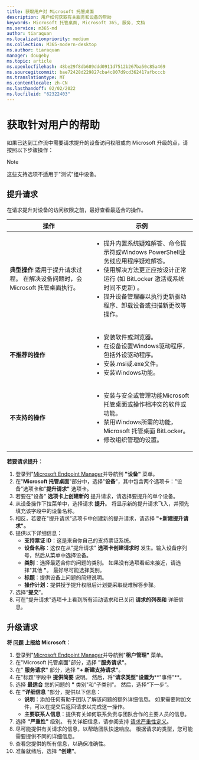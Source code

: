 ```yaml
---
title: 获取用户对 Microsoft 托管桌面
description: 用户如何获取有关服务和设备的帮助
keywords: Microsoft 托管桌面, Microsoft 365, 服务, 文档
ms.service: m365-md
author: tiaraquan
ms.localizationpriority: medium
ms.collection: M365-modern-desktop
ms.author: tiaraquan
manager: dougeby
ms.topic: article
ms.openlocfilehash: 48be29f8db689ddd0911d7512b267ba50c85a469
ms.sourcegitcommit: bae72428d229827cba4c807d9cd362417afbcccb
ms.translationtype: MT
ms.contentlocale: zh-CN
ms.lasthandoff: 02/02/2022
ms.locfileid: "62322403"
---
```

# <a name="getting-help-for-users"></a>获取针对用户的帮助

如果已达到工作流中需要请求提升的设备访问权限或[](../service-description/user-support.md)向 Microsoft 升级的点，请按照以下步骤操作：

>[!NOTE]
>这些支持选项不适用于"测试"组中设备。

## <a name="elevation-requests"></a>提升请求

在请求提升对设备的访问权限之前，最好查看最适合的操作。

| 操作 | 示例 |
| ------ | ------ |
| **典型操作** 适用于提升请求过程。 在解决设备问题时，会Microsoft 托管桌面执行。 | <ul><li>提升内置系统疑难解答、命令提示符或Windows PowerShell业务线应用程序疑难解答。</li><li>使用解决方法更正应按设计正常运行 (如 BitLocker 激活或系统时间不更新) 。</li><li>提升设备管理器以执行更新驱动程序、卸载设备或扫描新更改等操作。</li></ul>
| **不推荐的操作** | <ul><li>安装软件或浏览器。</li><li>在设备设置Windows驱动程序，包括外设驱动程序。</li><li>安装.msi或.exe文件。</li><li>安装Windows功能。</li></ul>
| **不支持的操作** | <ul><li>安装与安全或管理功能Microsoft 托管桌面或操作相冲突的软件或功能。</li><li>禁用Windows所需的功能，Microsoft 托管桌面 BitLocker。</li><li>修改组织管理的设置。</li><ul>

**若要请求提升：**

1. 登录到"[Microsoft Endpoint Manager](https://endpoint.microsoft.com/)并导航到 **"设备"** 菜单。
1. 在"**Microsoft 托管桌面**"部分中，选择"**设备**"，其中包含两个选项卡："设备"选项卡和"**提升请求"** 选项卡。
1. 若要在"设备" **选项卡上创建新的** 提升请求，请选择要提升的单个设备。
1. 从设备操作下拉菜单中，选择请求 **提升**。 将显示新的提升请求飞入，并预先填充该字段中的设备名称。
1. 相反，若要在"提升请求"选项卡中创建新的提升请求，请选择 **"+新建提升请求"。**
1. 提供以下详细信息：
    - **支持票证 ID**：这是来自你自己的支持票证系统。
    - **设备名称**：这仅在从"提升请求" **选项卡创建请求时** 发生。输入设备序列号，然后从菜单中选择设备。
    - **类别**：选择最适合你的问题的类别。 如果没有选项看起来接近，请选择"其他 **"**。 最好尽可能选择类别。
    - **标题**：提供设备上问题的简短说明。
    - **操作计划**：提供授予提升权限后计划要采取疑难解答步骤。
1. 选择“**提交**”。
1. 可在"提升请求"选项卡上看到所有活动请求和已关闭 **请求的列表和** 详细信息。

## <a name="escalation-requests"></a>升级请求

**将 [问题](../service-description/user-support.md#escalation-portal) 上报给 Microsoft：**

1. 登录到"[Microsoft Endpoint Manager](https://endpoint.microsoft.com/)并导航到"**租户管理"** 菜单。
2. 在"Microsoft 托管桌面"部分，选择 **"服务请求"**。
3. 在" **服务请求"** 部分，选择 **"+ 新建支持请求"**。
4. 在"标题"字段中 **提供简要** 说明。 然后，将"**请求类型"设置为****"事件"**。
5. 选择 **最适合** 您的问题的 **"** 类别"和"子类别"。 然后，选择“下一步”。
6. 在 **"详细信息** "部分，提供以下信息：
    - **说明**：添加任何有助于团队了解该问题的额外详细信息。 如果需要附加文件，可以在提交后返回请求以完成这一操作。
    - **主要联系人信息**：提供有关如何联系负责与团队合作的主要人员的信息。
7. 选择 **"严重性"** 级别。 有关详细信息，请参阅支持 [请求严重性定义](../working-with-managed-desktop/admin-support.md#support-request-severity-definitions)。
8. 尽可能提供有关请求的信息，以帮助团队快速响应。 根据请求的类型，您可能需要提供不同的详细信息。
9. 查看您提供的所有信息，以确保准确性。
10. 准备就绪后，选择 **“创建”**。
